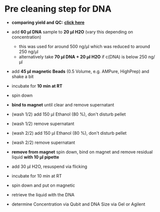 Pre cleaning step for DNA
===
+ **comparing yield and QC:** [**click here**](QC/pre_lib_cleaning_results.md)

* add **60 µl DNA** sample to **20 µl H2O** (vary this depending on concentration)
  * this was used for around 500 ng/µl which was reduced to around 250 ng/µl
  * alternatively take **70 µl DNA + 20 µl H2O** if c(DNA) is below 250 ng/µl
* add **45 µl magnetic Beads** (0.5 Volume, e.g. AMPure, HighPrep) and shake a bit
* incubate for **10 min at RT**
* spin down
* **bind to magnet** until clear and remove supernatant
* (wash 1/2) add 150 µl Ethanol (80 %), don't disturb pellet
* (wash 1/2) remove supernatant
* (wash 2/2) add 150 µl Ethanol (80 %), don't disturb pellet
* (wash 2/2) remove supernatant
* **remove from magnet** spin down, bind on magnet and remove residual liquid **with 10 µl pipette**
* add 30 µl H2O, resuspend via flicking
* incubate for 10 min at RT
* spin down and put on magnetic
* retrieve the liquid with the DNA


* determine Concentration via Qubit and DNA Size via Gel or Agilent
